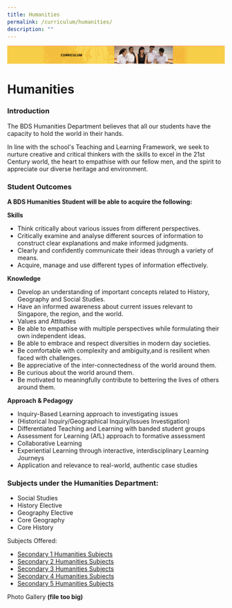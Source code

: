 ```yaml
---
title: Humanities
permalink: /curriculum/humanities/
description: ""
---
```

![](/images/Curriculum.png)

Humanities
==========

### Introduction

The BDS Humanities Department believes that all our students have the capacity to hold the world in their hands.    

  

In line with the school's Teaching and Learning Framework, we seek to nurture creative and critical thinkers with the skills to excel in the 21st Century world, the heart to empathise with our fellow men, and the spirit to appreciate our diverse heritage and environment.

### Student Outcomes 

<b>A BDS Humanities Student will be able to acquire the following:</b>

<b>Skills</b>

* Think critically about various issues from different perspectives. 
* Critically examine and analyse different sources of information to construct clear explanations and make informed judgments.      
* Clearly and confidently communicate their ideas through a variety of means.       
* Acquire, manage and use different types of information effectively. 

<b>Knowledge</b>

* Develop an understanding of important concepts related to History, Geography and Social Studies. 
* Have an informed awareness about current issues relevant to Singapore, the region, and the world. 
* Values and Attitudes
* Be able to empathise with multiple perspectives while formulating their own independent ideas.
* Be able to embrace and respect diversities in modern day societies. 
* Be comfortable with complexity and ambiguity,and is resilient when faced with challenges. 
* Be appreciative of the inter-connectedness of the world around them. 
* Be curious about the world around them. 
* Be motivated to meaningfully contribute to bettering the lives of others around them.

<b>Approach & Pedagogy</b>

* Inquiry-Based Learning approach to investigating issues 
* (Historical Inquiry/Geographical Inquiry/Issues Investigation)       
* Differentiated Teaching and Learning with banded student groups      
* Assessment for Learning (AfL) approach to formative assessment       
* Collaborative Learning       
* Experiential Learning through interactive, interdisciplinary Learning Journeys      
* Application and relevance to real-world, authentic case studies

### Subjects under the Humanities Department:

* Social Studies
* History Elective
* Geography Elective 
* Core Geography
* Core History

Subjects Offered: 
* [Secondary 1 Humanities Subjects](/files/sec%201.pdf)
* [Secondary 2 Humanities Subjects](/files/Secondary%202%20Humanities%20Subjects.pdf)
* [Secondary 3 Humanities Subjects](/files/Secondary%203%20Humanities%20Subjects.pdf)
* [Secondary 4 Humanities Subjects](/files/Secondary%204%20Humanities%20Subjects.pdf)
* [Secondary 5 Humanities Subjects](/files/Secondary%205%20Humanities%20Subjects.pdf)


Photo Gallery **(file too big)**